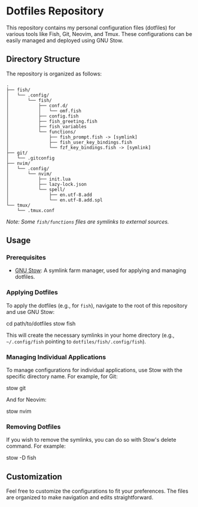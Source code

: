 # Dotfiles Repository

This repository contains my personal configuration files (dotfiles) for various tools like Fish, Git, Neovim, and Tmux. These configurations can be easily managed and deployed using GNU Stow.

## Directory Structure

The repository is organized as follows:

```
.
├── fish/
│   └── .config/
│       └── fish/
│           ├── conf.d/
│           │   └── omf.fish
│           ├── config.fish
│           ├── fish_greeting.fish
│           ├── fish_variables
│           └── functions/
│               ├── fish_prompt.fish -> [symlink]
│               ├── fish_user_key_bindings.fish
│               └── fzf_key_bindings.fish -> [symlink]
├── git/
│   └── .gitconfig
├── nvim/
│   └── .config/
│       └── nvim/
│           ├── init.lua
│           ├── lazy-lock.json
│           └── spell/
│               ├── en.utf-8.add
│               └── en.utf-8.add.spl
└── tmux/
    └── .tmux.conf
```

*Note: Some `fish/functions` files are symlinks to external sources.*

## Usage

### Prerequisites

- [GNU Stow](https://www.gnu.org/software/stow/): A symlink farm manager, used for applying and managing dotfiles.

### Applying Dotfiles

To apply the dotfiles (e.g., for `fish`), navigate to the root of this repository and use GNU Stow:

cd path/to/dotfiles
stow fish

This will create the necessary symlinks in your home directory (e.g., `~/.config/fish` pointing to `dotfiles/fish/.config/fish`).

### Managing Individual Applications

To manage configurations for individual applications, use Stow with the specific directory name. For example, for Git:

stow git

And for Neovim:

stow nvim

### Removing Dotfiles

If you wish to remove the symlinks, you can do so with Stow's delete command. For example:

stow -D fish

## Customization

Feel free to customize the configurations to fit your preferences. The files are organized to make navigation and edits straightforward.
